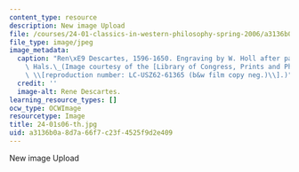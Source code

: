 ```yaml
---
content_type: resource
description: New image Upload
file: /courses/24-01-classics-in-western-philosophy-spring-2006/a3136b0a8d7a66f7c23f4525f9d2e409_24-01s06-th.jpg
file_type: image/jpeg
image_metadata:
  caption: "Ren\xE9 Descartes, 1596-1650. Engraving by W. Holl after painting by Franz\
    \ Hals.\_(Image courtesy of the [Library of Congress, Prints and Photographs Division](http://www.loc.gov/rr/print/)\
    \ \\[reproduction number: LC-USZ62-61365 (b&w film copy neg.)\\].)"
  credit: ''
  image-alt: Rene Descartes.
learning_resource_types: []
ocw_type: OCWImage
resourcetype: Image
title: 24-01s06-th.jpg
uid: a3136b0a-8d7a-66f7-c23f-4525f9d2e409
---
```

New image Upload

